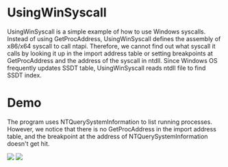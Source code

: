 # UsingWinSyscall
UsingWinSyscall is a simple example of how to use Windows syscalls. Instead of using GetProcAddress, UsingWinSyscall defines the assembly of x86/x64 syscall to call ntapi. Therefore, we cannot find out what syscall it calls by looking it up in the import address table or setting breakpoints at GetProcAddress and the address of the syscall in ntdll. Since Windows OS frequently updates SSDT table, UsingWinSyscall reads ntdll file to find SSDT index.

# Demo
The program uses NTQuerySystemInformation to list  running processes. However, we notice that there is no GetProcAddress in the import address table, and the breakpoint at the address of NTQuerySystemInformation doesn't get hit.

![](https://i.imgur.com/yFnvgB1.png)
![](https://i.imgur.com/hcGkOTQ.gif)


